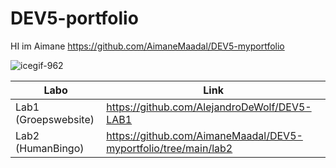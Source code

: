 # DEV5-portfolio
HI im Aimane
https://github.com/AimaneMaadal/DEV5-myportfolio

![icegif-962](https://user-images.githubusercontent.com/101838583/191476946-7f80f036-af79-4389-acd0-8d6bc363322f.gif)


| Labo  | Link |
| ------------- | ------------- |
| Lab1 (Groepswebsite)  | https://github.com/AlejandroDeWolf/DEV5-LAB1 |
| Lab2 (HumanBingo)  | https://github.com/AimaneMaadal/DEV5-myportfolio/tree/main/lab2 |
